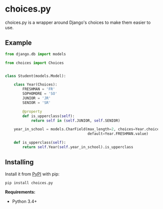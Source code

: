 # choices.py

choices.py is a wrapper around Django's choices to make them easier to use.

## Example

```py
from django.db import models

from choices import Choices


class Student(models.Model):

    class Year(Choices):
        FRESHMAN = 'FR'
        SOPHOMORE = 'SO'
        JUNIOR = 'JR'
        SENIOR = 'SR'

        @property
        def is_upperclass(self):
            return self in (self.JUNIOR, self.SENIOR)

    year_in_school = models.CharField(max_length=2, choices=Year.choices(),
                                      default=Year.FRESHMAN.value)

    def is_upperclass(self):
        return self.Year(self.year_in_school).is_upperclass
```

## Installing

Install it from [PyPI](https://pypi.org/project/choices.py/) with pip:

```
pip install choices.py
```

**Requirements:**
- Python 3.4+
